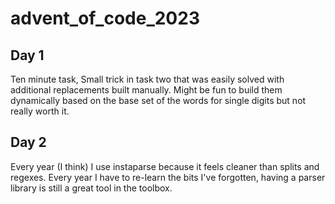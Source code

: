 # advent_of_code_2023

## Day 1

Ten minute task, Small trick in task two that was easily solved with additional
replacements built manually. Might be fun to build them dynamically based on the
base set of the words for single digits but not really worth it.


## Day 2

Every year (I think) I use instaparse because it feels cleaner than splits and
regexes. Every year I have to re-learn the bits I've forgotten, having a parser
library is still a great tool in the toolbox.

